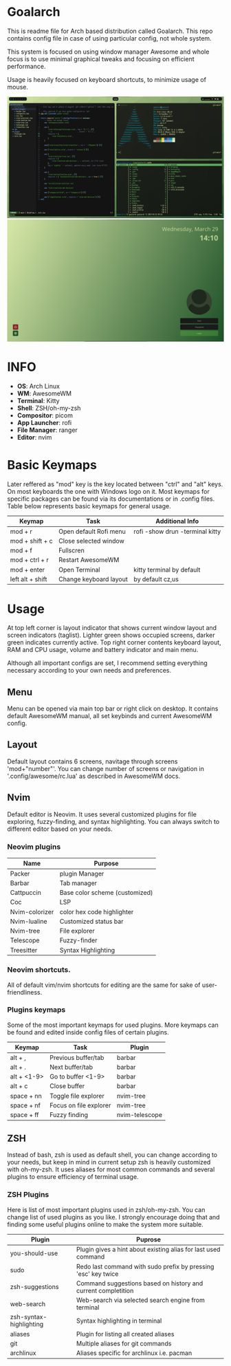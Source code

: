 # Goalarch

This is readme file for Arch based distribution called Goalarch. This repo contains config file in case of using particular config, not whole system. 

This system is focused on using window manager Awesome and whole focus is to use minimal graphical tweaks and focusing on efficient performance. 

Usage is heavily focused on keyboard shortcuts, to minimize usage of mouse.

![Alt text](/images/desktop.png)
![Alt text](/images/login.png)

# INFO

- **OS**: Arch Linux
- **WM**: AwesomeWM
- **Terminal**: Kitty
- **Shell**: ZSH/oh-my-zsh
- **Compositor**: picom
- **App Launcher**: rofi
- **File Manager**: ranger
- **Editor**: nvim


# Basic Keymaps

Later reffered as "mod" key is the key located between "ctrl" and "alt" keys. On most keyboards the one with Windows logo on it.
Most keymaps for specific packages can be found via its documentations or in .config files. Table below represents basic keymaps for general usage.


| Keymap | Task | Additional Info | 
| --- | --- | --- |
| mod + r  | Open default Rofi menu | rofi -show drun -terminal kitty|
| mod + shift + c | Close selected window | |
| mod + f | Fullscren | |
| mod + ctrl + r | Restart AwesomeWM | |
| mod + enter | Open Terminal | kitty terminal by default |
| left alt + shift | Change keyboard layout | by default cz,us |

# Usage

At top left corner is layout indicator that shows current window layout and screen indicators (taglist). Lighter green shows occupied screens, darker green indicates currently active.
Top right corner contents keyboard layout, RAM and CPU usage, volume and battery indicator and main menu.

Although all important configs are set, I recommend setting everything necessary according to your own needs and preferences.

## Menu

Menu can be opened via main top bar or right click on desktop. It contains default AwesomeWM manual, all set keybinds and current AwesomeWM config.

## Layout

Default layout contains 6 screens, navitage through screens 'mod+"number"'. You can change number of screens or navigation in '.config/awesome/rc.lua' as described in AwesomeWM docs.

## Nvim

Default editor is Neovim. It uses several customized plugins for file exploring, fuzzy-finding, and syntax highlighting. You can always switch to different editor based on your needs.

### Neovim plugins

| Name | Purpose |
| --- | --- |
| Packer | plugin Manager |
| Barbar | Tab manager |
| Cattpuccin | Base color scheme (customized) |
| Coc | LSP |
| Nvim-colorizer | color hex code highlighter |
| Nvim-lualine | Customized status bar |
| Nvim-tree | File explorer |
| Telescope | Fuzzy-finder |
| Treesitter | Syntax Highlighting |

### Neovim shortcuts.

All of default vim/nvim shortcuts for editing are the same for sake of user-friendliness.

### Plugins keymaps

Some of the most important keymaps for used plugins. More keymaps can be found and edited inside config files of certain plugins.

| Keymap | Task | Plugin |
| --- | --- | --- |
| alt + , | Previous buffer/tab | barbar |
| alt + . | Next buffer/tab | barbar |
| alt + <1-9> | Go to buffer <1-9> | barbar |
| alt + c | Close buffer | barbar |
| space + nn | Toggle file explorer | nvim-tree |
| space + nf | Focus on file explorer | nvim-tree |
| space + ff | Fuzzy finding | nvim-telescope |

## ZSH

Instead of bash, zsh is used as default shell, you can change according to your needs, but keep in mind in current setup zsh is heavily customized with oh-my-zsh. It uses aliases for most common commands and several plugins to ensure efficiency of terminal usage.

### ZSH Plugins 

Here is list of most important plugins used in zsh/oh-my-zsh. You can change list of used plugins as you like. I strongly encourage doing that and finding some useful plugins online to make the system more suitable.

| Plugin | Puprose |
| --- | --- |
| you-should-use | Plugin gives a hint about existing alias for last used command |
| sudo | Redo last command with sudo prefix by pressing 'esc' key twice |
| zsh-suggestions | Command suggestions based on history and current completition |
| web-search | Web-search via selected search engine from terminal |
| zsh-syntax-highlighting | Syntax highlighting in terminal |
| aliases | Plugin for listing all created aliases|
| git | Multiple aliases for git commands |
| archlinux | Aliases specific for archlinux i.e. pacman |

